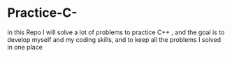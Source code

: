 # Practice-C-
in this Repo I will solve a lot of problems to practice C++ , and the goal is to develop myself and my coding skills, and to keep all the problems I solved in one place
